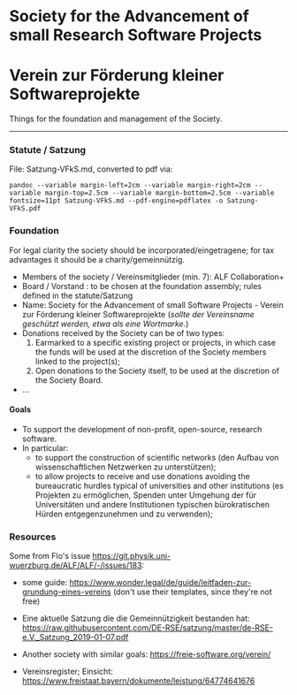 # Society for the Advancement of small Research Software Projects

# Verein zur Förderung kleiner Softwareprojekte


Things for the foundation and management of the Society.

---

### Statute / Satzung

File: Satzung-VFkS.md, converted to pdf via:

~~~
pandoc --variable margin-left=2cm --variable margin-right=2cm --variable margin-top=2.5cm --variable margin-bottom=2.5cm --variable fontsize=11pt Satzung-VFkS.md --pdf-engine=pdflatex -o Satzung-VFkS.pdf
~~~


### Foundation

For legal clarity the society should be incorporated/eingetragene; for tax advantages it should be a charity/gemeinnützig.

* Members of the society / Vereinsmitglieder (min. 7): ALF Collaboration+
* Board / Vorstand : to be chosen at the foundation assembly; rules defined in the statute/Satzung
* Name: Society for the Advancement of small Software Projects - Verein zur Förderung kleiner Softwareprojekte (_sollte der Vereinsname geschützt werden, etwa als eine Wortmarke._)
* Donations received by the Society can be of two types:
  1. Earmarked to a specific existing project or projects, in which case the funds will be used at the discretion of the Society members linked to the project(s);
  2. Open donations to the Society itself, to be used at the discretion of the Society Board.
* ...

#### Goals

* To support the development of non-profit, open-source, research software.
* In particular:
   * to support the construction of scientific networks (den Aufbau von wissenschaftlichen Netzwerken zu unterstützen);
   * to allow projects to receive and use donations avoiding the bureaucratic hurdles typical of universities and other institutions (es Projekten zu ermöglichen, Spenden unter Umgehung der für Universitäten und andere Institutionen typischen bürokratischen Hürden entgegenzunehmen und zu verwenden);

### Resources

Some from Flo's issue https://git.physik.uni-wuerzburg.de/ALF/ALF/-/issues/183:

* some guide: https://www.wonder.legal/de/guide/leitfaden-zur-grundung-eines-vereins (don't use their templates, since they're not free)
* Eine aktuelle Satzung die die Gemeinnützigkeit bestanden hat: https://raw.githubusercontent.com/DE-RSE/satzung/master/de-RSE-e.V._Satzung_2019-01-07.pdf
* Another society with similar goals: https://freie-software.org/verein/

* Vereinsregister; Einsicht:  https://www.freistaat.bayern/dokumente/leistung/64774641676

